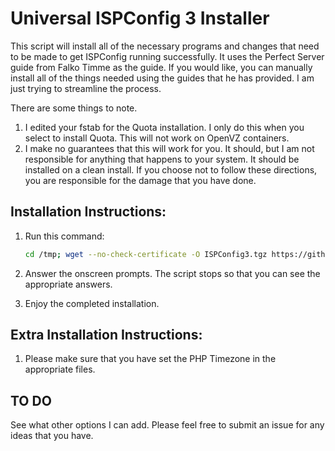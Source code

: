 Universal ISPConfig 3 Installer
===============================

This script will install all of the necessary programs and changes that need to be made to get ISPConfig running successfully. It uses the Perfect Server guide from Falko Timme as the
guide. If you would like, you can manually install all of the things needed using the guides that he has provided. I am just trying to streamline the process. 

There are some things to note.

1. I edited your fstab for the Quota installation. I only do this when you select to install Quota. This will not work on OpenVZ containers.
2. I make no guarantees that this will work for you. It should, but I am not responsible for anything that happens to your system. It should be installed on a clean install. If you choose
not to follow these directions, you are responsible for the damage that you have done.

Installation Instructions:
--------------------------

1. Run this command:

	```bash
	cd /tmp; wget --no-check-certificate -O ISPConfig3.tgz https://github.com/allanice001/UnISPConfig/tarball/master; tar zxvf ISPConfig3.tgz; cd *UnISPConfig*; sudo bash UnISPConfig.sh
	```

2. Answer the onscreen prompts. The script stops so that you can see the appropriate answers.
3. Enjoy the completed installation.


Extra Installation Instructions:
------------------------------------

1. Please make sure that you have set the PHP Timezone in the appropriate files.

TO DO
-----

See what other options I can add. Please feel free to submit an issue for any ideas that you have.
